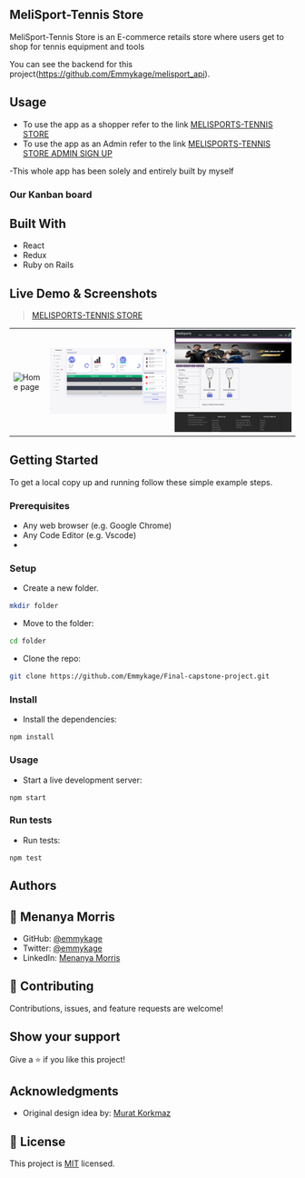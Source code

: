 ## MeliSport-Tennis Store

MeliSport-Tennis Store is an E-commerce retails store where users get to shop for tennis equipment and tools

You can see the backend for this project(https://github.com/Emmykage/melisport_api).

## Usage
- To use the app as a shopper refer to the link [MELISPORTS-TENNIS STORE](https://unique-smakager-fba34b.netlify.app/)
- To use the app as an Admin refer to the link [MELISPORTS-TENNIS STORE ADMIN SIGN UP](https://unique-smakager-fba34b.netlify.app/auth/sign_up)


-This whole app has been solely and entirely built by myself

### Our Kanban board

## Built With

- React
- Redux
- Ruby on Rails 

## Live Demo & Screenshots

> [MELISPORTS-TENNIS STORE](https://unique-smakager-fba34b.netlify.app/)

<table>
<tr>
<td><img src="/src/assets/images/melisports_home.PNG" alt="Home page"></td>
<td><img src="src/assets/images/melisport_adminPage.PNG" alt="Product details page"></td>
<td><img src="src/assets/images/melisport_products.PNG" alt="admin page"></td>
</tr>
</table>


## Getting Started

To get a local copy up and running follow these simple example steps.

### Prerequisites

- Any web browser (e.g. Google Chrome)
- Any Code Editor (e.g. Vscode)
- 

### Setup

- Create a new folder.

```bash
mkdir folder
```

- Move to the folder:

```bash
cd folder
```

- Clone the repo:

```bash
git clone https://github.com/Emmykage/Final-capstone-project.git
```

### Install

- Install the dependencies:

```
npm install
```

### Usage

- Start a live development server:

```
npm start
```

### Run tests

- Run tests:

```
npm test
```

## Authors

## 👤 Menanya Morris

- GitHub: [@emmykage](https://github.com/emmykage)
- Twitter: [@emmykage](https://twitter.com/mennydev)
- LinkedIn: [Menanya Morris](https://www.linkedin.com/in/morris-menanya-a51985104/)



## 🤝 Contributing

Contributions, issues, and feature requests are welcome!

## Show your support

Give a ⭐️ if you like this project!

## Acknowledgments

- Original design idea by: [Murat Korkmaz](https://www.behance.net/muratk)

## 📝 License

This project is [MIT](./MIT.md) licensed.
